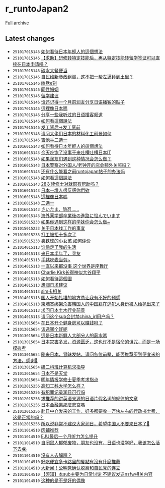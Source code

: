 # r_runtoJapan2

[Full archive](archive.md)

## Latest changes

- `251017015146` [如何看待日本年輕人的這個想法](../posts/r_runtoJapan2/251015132811_1o7b04v.md)
- `251017015146` [【求助】研修转特定技能后，再从特定技能转留学签证可以直接在日本申请吗？](../posts/r_runtoJapan2/251016110407_1o83652.md)
- `251017015146` [碳水大餐便当](../posts/r_runtoJapan2/251016152506_1o894tw.md)
- `251017015146` [自民维新参政组阁，这不把一帮左逼锤到土里？](../posts/r_runtoJapan2/251016061012_1o7yl0v.md)
- `251017015146` [幽默e刻](../posts/r_runtoJapan2/251016033127_1o7vtkk.md)
- `251017015146` [同性婚姻](../posts/r_runtoJapan2/251016231756_1o8lg7k.md)
- `251017015146` [留学建议](../posts/r_runtoJapan2/251016104021_1o82quo.md)
- `251017015146` [谁还记得一个月前润友分享日语播客的贴子](../posts/r_runtoJapan2/251016024837_1o7uzgp.md)
- `251017015146` [這裡像日本嗎](../posts/r_runtoJapan2/251015112845_1o78es4.md)
- `251017015146` [分享一些我听过的日语播客频道](../posts/r_runtoJapan2/251016055459_1o7yc8h.md)
- `251017015146` [如何看這個說法](../posts/r_runtoJapan2/251015080314_1o751v8.md)
- `251017015146` [发工资后→发工资前](../posts/r_runtoJapan2/251016060759_1o7yjra.md)
- `251017015146` [请问大佬们日本的材料化工前景如何](../posts/r_runtoJapan2/251016044102_1o7x3d8.md)
- `251017015146` [吉他手二选一](../posts/r_runtoJapan2/251016103142_1o82lmp.md)
- `251016015143` [如何看待日本年輕人的這個想法](../posts/r_runtoJapan2/251015132811_1o7b04v.md)
- `251016015143` [今天吃饱了没事干来吐槽吐槽日本IT](../posts/r_runtoJapan2/251015112308_1o78b0i.md)
- `251016015143` [如果润友们遇到这种情况会怎么做？](../posts/r_runtoJapan2/251015075634_1o74y8g.md)
- `251016015143` [日本警察对外国人/老钟开的店会额外关照吗？](../posts/r_runtoJapan2/251015233850_1o7qxfv.md)
- `251016015143` [还有什么能看之前runtojapan帖子的办法吗](../posts/r_runtoJapan2/251015200356_1o7lktq.md)
- `251016015143` [如何看這個說法](../posts/r_runtoJapan2/251015080314_1o751v8.md)
- `251016015143` [28岁读修士对就职有帮助吗？](../posts/r_runtoJapan2/251015020016_1o6ylae.md)
- `251016015143` [日本一堆人很反感你們欸](../posts/r_runtoJapan2/251015161733_1o7fh99.md)
- `251016015143` [這裡像日本嗎](../posts/r_runtoJapan2/251015112845_1o78es4.md)
- `251016015143` [二选一](../posts/r_runtoJapan2/251015155036_1o7er5w.md)
- `251016015143` [さいたま，隐忍……](../posts/r_runtoJapan2/251015172821_1o7heek.md)
- `251016015143` [海外薬学部卒業後の進路に悩んでいます](../posts/r_runtoJapan2/251015051223_1o72bqg.md)
- `251015015233` [如果你遇到这样的学妹你会怎么做~](../posts/r_runtoJapan2/251014072555_1o68xpt.md)
- `251015015233` [关于日本找工作的事宜](../posts/r_runtoJapan2/251014030014_1o649xq.md)
- `251015015233` [打工被拒十多次了](../posts/r_runtoJapan2/251014125423_1o6epf1.md)
- `251015015233` [卖铁球的小女孩 如何评价](../posts/r_runtoJapan2/251014101104_1o6bi68.md)
- `251014015113` [谁偷走了我的生活](../posts/r_runtoJapan2/251013084055_1o5ebhi.md)
- `251014015113` [来日本半年了，寻友](../posts/r_runtoJapan2/251013031601_1o58ryr.md)
- `251014015113` [手毬吃麦当劳~](../posts/r_runtoJapan2/251013081951_1o5dzvz.md)
- `251014015113` [一直以来都没事 这个世界是座舞厅](../posts/r_runtoJapan2/251013135836_1o5kgex.md)
- `251014015113` [Charlie Kirk长得神似大谷翔平](../posts/r_runtoJapan2/251013170459_1o5pjyk.md)
- `251014015113` [如何看待這個圖](../posts/r_runtoJapan2/251013041426_1o59x5k.md)
- `251014015113` [想润日求建议](../posts/r_runtoJapan2/251012164833_1o4u2ij.md)
- `251014015113` [sim卡相关](../posts/r_runtoJapan2/251013141330_1o5ku5z.md)
- `251014015113` [国人开始扎堆的地方总让我有不好的预感](../posts/r_runtoJapan2/251013040816_1o59t2n.md)
- `251014015113` [柬埔寨绑架杀害韩国人的中国籍在逃犯人身份被人给扒出来了](../posts/r_runtoJapan2/251013130758_1o5j8gh.md)
- `251014015113` [求问日本土木行业前景](../posts/r_runtoJapan2/251013045103_1o5alf7.md)
- `251014015113` [请问这个sub会封禁china_irl用户吗？](../posts/r_runtoJapan2/251013134011_1o5k057.md)
- `251013015654` [在日本开个健身房可以赚钱吗？](../posts/r_runtoJapan2/251012082224_1o4jnjo.md)
- `251013015654` [该选哪个好呢](../posts/r_runtoJapan2/251012232250_1o53zc6.md)
- `251013015654` [這是日本新鮮人大部分人的薪水嗎](../posts/r_runtoJapan2/251012062139_1o4hrdi.md)
- `251013015654` [日本灾害多发，资源匮乏，这也许不是宿命的诅咒，而是一场模拟考](../posts/r_runtoJapan2/251012181435_1o4wc3k.md)
- `251013015654` [刚来日本，冒昧发帖，请问各位前辈，能否推荐买到便宜米的方法，感谢🙏](../posts/r_runtoJapan2/251012132902_1o4p3o9.md)
- `251013015654` [研二科班计算机求指导](../posts/r_runtoJapan2/251012201113_1o4zcr8.md)
- `251013015654` [日本不是天堂](../posts/r_runtoJapan2/251012160939_1o4t27t.md)
- `251013015654` [明年情报学修士夏季考求指点](../posts/r_runtoJapan2/251012123511_1o4nxgu.md)
- `251012015256` [高知工科大学怎么样？](../posts/r_runtoJapan2/251010143015_1o32hdf.md)
- `251012015256` [有犯罪记录润日可行吗](../posts/r_runtoJapan2/251011045151_1o3mqsu.md)
- `251012015256` [求推荐的讲英语来源的日语片假名词的规律的文章](../posts/r_runtoJapan2/251011131450_1o3vcvg.md)
- `251012015256` [日本金融業那麼悲哀嗎](../posts/r_runtoJapan2/251011070440_1o3ozr3.md)
- `251012015256` [赴日中介发来的工作，好多都要收一万块左右的行政书士费，这是正常的吗？](../posts/r_runtoJapan2/251011162834_1o3zzrz.md)
- `251012015256` [所以说非常不建议大家润日，希望中国人不要来日本了🙏](../posts/r_runtoJapan2/251011211709_1o472gg.md)
- `251011014510` [肉铺推荐](../posts/r_runtoJapan2/251010042442_1o2rcii.md)
- `251011014510` [EJU最后一个月听力怎么提升](../posts/r_runtoJapan2/251010130340_1o30bp7.md)
- `251011014510` [自闭鼠人郁郁废物，朋友也没有，日语也没学好，我该怎么活下去😭](../posts/r_runtoJapan2/251010111302_1o2y0p1.md)
- `251011014510` [沒有人去解釋？](../posts/r_runtoJapan2/251010203559_1o3c91w.md)
- `251011014510` [好吃便宜多卡路里的餐點有沒有什麽推薦](../posts/r_runtoJapan2/251010034610_1o2qlzo.md)
- `251011014510` [大新闻！公明党确认脱离和自民党的连立](../posts/r_runtoJapan2/251010070834_1o2u44v.md)
- `251011014510` [【须知】本sub主要为日常讨论 不建议发送nsfw相关内容](../posts/r_runtoJapan2/251010144326_1o32trc.md)
- `251011014510` [这种的是不是好的偶像](../posts/r_runtoJapan2/251010102335_1o2x4y9.md)
